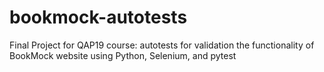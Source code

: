 # bookmock-autotests
Final Project for QAP19 course: autotests for validation the functionality of BookMock website using Python, Selenium, and pytest

